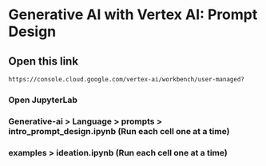 # Generative AI with Vertex AI: Prompt Design

## Open this link
```cmd
https://console.cloud.google.com/vertex-ai/workbench/user-managed?
```
### Open JupyterLab

### Generative-ai > Language > prompts > intro_prompt_design.ipynb (Run each cell one at a time)

### examples > ideation.ipynb (Run each cell one at a time)


